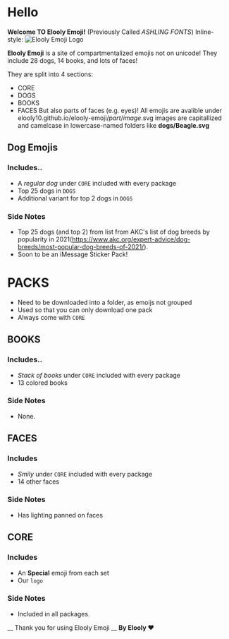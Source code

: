 # Hello

__Welcome TO Elooly Emoji!__ (Previously Called _ASHLING FONTS_)
Inline-style: 
![Elooly Emoji Logo](https://elooly10.github.io/elooly-emoij/core/logo.svg "")

__Elooly Emoji__ is a site of compartmentalized emojis not on unicode! They include 28 dogs, 14 books, and lots of faces!

They are split into 4 sections:
*  CORE
*  DOGS
*  BOOKS
*  FACES
But also parts of faces (e.g. eyes)!
All emojis are avalible under elooly10.github.io/elooly-emoji/_part_/_image_.svg
images are capitallized and camelcase in lowercase-named folders like __dogs/Beagle.svg__
## Dog Emojis
### Includes..
* A _regular dog_ under `CORE` included with every package
* Top 25 dogs in `DOGS`
* Additional variant for top 2 dogs in `DOGS`
### Side Notes
* Top 25 dogs (and top 2) from list from AKC's list of dog breeds by popularity in 2021(https://www.akc.org/expert-advice/dog-breeds/most-popular-dog-breeds-of-2021/).
* Soon to be an iMessage Sticker Pack!

# PACKS
* Need to be downloaded into a folder, as emoijs not grouped
* Used so that you can only download one pack
* Always come with `CORE`

## BOOKS
### Includes..
* _Stack of books_ under `CORE` included with every package
* 13 colored books
### Side Notes
* None.

## FACES
### Includes
* _Smily_ under `CORE` included with every package
* 14 other faces
### Side Notes
* Has lighting panned on faces

## CORE
### Includes
* An __Special__ emoji from each set
* Our `logo`
### Side Notes
* Included in all packages.

__ Thank you for using Elooly Emoji __
__By Elooly ❤️__
